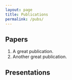 ```yaml
---
layout: page
title: Publications
permalink: /pubs/
---
```


## Papers
1. A great publication.
2. Another great publication.

## Presentations
